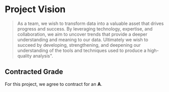 # Project Vision

 >As a team, we wish to transform data into a valuable asset that drives progress and success. By leveraging technology, expertise, and collaboration, we aim to uncover trends that provide a deeper understanding and meaning to our data. Ultimately we wish to succeed by developing, strengthening, and deepening our understanding of the tools and techniques used to produce a high-quality analysis".


## Contracted Grade

For this project, we agree to contract for an **A**.

